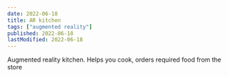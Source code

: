 ```yaml
---
date: 2022-06-18
title: AR kitchen
tags: ["augmented reality"]
published: 2022-06-18
lastModified: 2022-06-18
---
```


Augmented reality kitchen. Helps you cook, orders required food from the store